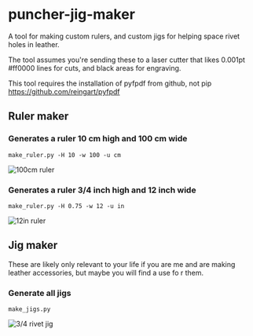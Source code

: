 # puncher-jig-maker

A tool for making custom rulers, and custom jigs for helping space rivet holes in leather.

The tool assumes you're sending these to a laser cutter that likes 0.001pt #ff0000 lines for cuts, and black areas for engraving.

This tool requires the installation of pyfpdf from github, not pip https://github.com/reingart/pyfpdf

## Ruler maker

### Generates a ruler 10 cm high and 100 cm wide

    make_ruler.py -H 10 -w 100 -u cm
    
![100cm ruler](http://dump.blackmad.com.s3.amazonaws.com/rulers/ruler-10.0-x-100-cm.png)

### Generates a ruler 3/4 inch high and 12 inch wide

    make_ruler.py -H 0.75 -w 12 -u in 
    
![12in ruler](http://dump.blackmad.com.s3.amazonaws.com/rulers/ruler-0.75-x-12-in.png)


## Jig maker

These are likely only relevant to your life if you are me and are making leather accessories, but maybe you will find a use fo r them.

### Generate all jigs
    make_jigs.py
   
![3/4 rivet jig](http://dump.blackmad.com.s3.amazonaws.com/rulers/0.75_rivet_jigs.pdf.png)
